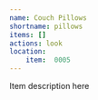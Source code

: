```yaml
---
name: Couch Pillows
shortname: pillows
items: []
actions: look
location: 
    item:  0005
---
```

Item description here
